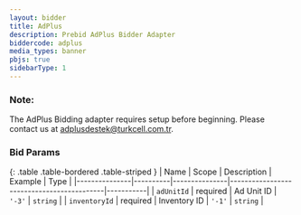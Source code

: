 ```yaml
---
layout: bidder
title: AdPlus
description: Prebid AdPlus Bidder Adapter
biddercode: adplus
media_types: banner
pbjs: true
sidebarType: 1
---
```


### Note:

The AdPlus Bidding adapter requires setup before beginning. Please contact us at <adplusdestek@turkcell.com.tr>.

### Bid Params

{: .table .table-bordered .table-striped }
| Name          | Scope    | Description   | Example                                   | Type      |
|---------------|----------|---------------|-------------------------------------------|-----------|
| `adUnitId`    | required | Ad Unit ID    | `'-3'`                                    | `string`  |
| `inventoryId` | required | Inventory ID  | `'-1'`                                    | `string`  |